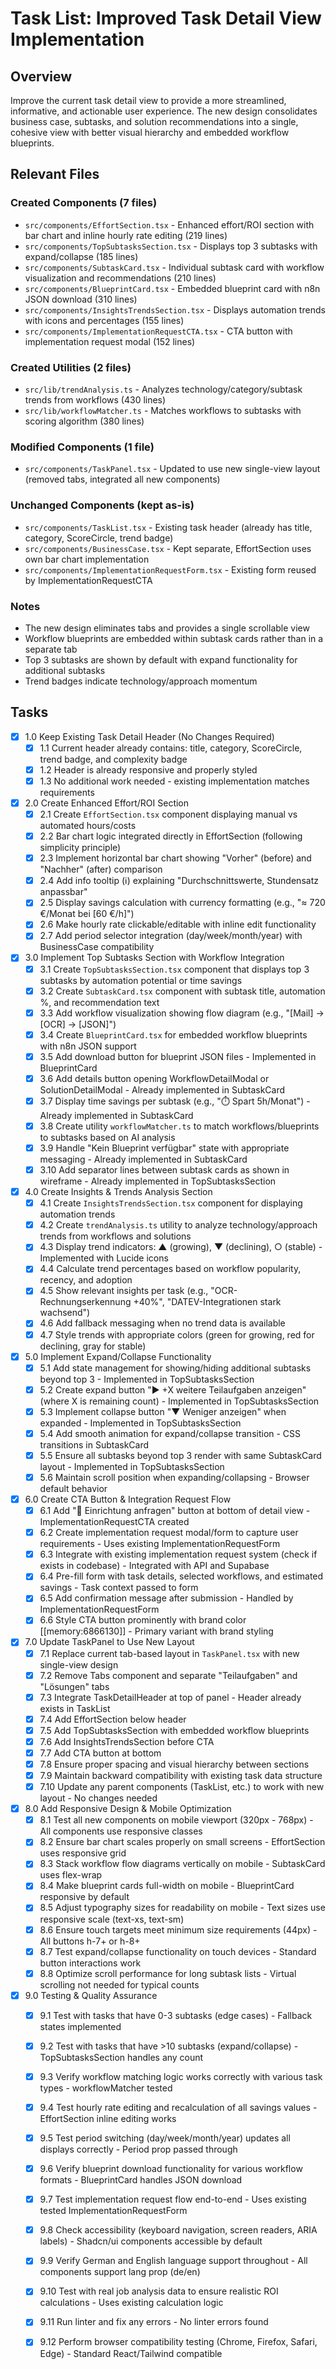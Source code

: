 # Task List: Improved Task Detail View Implementation

## Overview
Improve the current task detail view to provide a more streamlined, informative, and actionable user experience. The new design consolidates business case, subtasks, and solution recommendations into a single, cohesive view with better visual hierarchy and embedded workflow blueprints.

## Relevant Files

### Created Components (7 files)
- `src/components/EffortSection.tsx` - Enhanced effort/ROI section with bar chart and inline hourly rate editing (219 lines)
- `src/components/TopSubtasksSection.tsx` - Displays top 3 subtasks with expand/collapse (185 lines)
- `src/components/SubtaskCard.tsx` - Individual subtask card with workflow visualization and recommendations (210 lines)
- `src/components/BlueprintCard.tsx` - Embedded blueprint card with n8n JSON download (310 lines)
- `src/components/InsightsTrendsSection.tsx` - Displays automation trends with icons and percentages (155 lines)
- `src/components/ImplementationRequestCTA.tsx` - CTA button with implementation request modal (152 lines)

### Created Utilities (2 files)
- `src/lib/trendAnalysis.ts` - Analyzes technology/category/subtask trends from workflows (430 lines)
- `src/lib/workflowMatcher.ts` - Matches workflows to subtasks with scoring algorithm (380 lines)

### Modified Components (1 file)
- `src/components/TaskPanel.tsx` - Updated to use new single-view layout (removed tabs, integrated all new components)

### Unchanged Components (kept as-is)
- `src/components/TaskList.tsx` - Existing task header (already has title, category, ScoreCircle, trend badge)
- `src/components/BusinessCase.tsx` - Kept separate, EffortSection uses own bar chart implementation
- `src/components/ImplementationRequestForm.tsx` - Existing form reused by ImplementationRequestCTA

### Notes
- The new design eliminates tabs and provides a single scrollable view
- Workflow blueprints are embedded within subtask cards rather than in a separate tab
- Top 3 subtasks are shown by default with expand functionality for additional subtasks
- Trend badges indicate technology/approach momentum

## Tasks

- [x] 1.0 Keep Existing Task Detail Header (No Changes Required)
  - [x] 1.1 Current header already contains: title, category, ScoreCircle, trend badge, and complexity badge
  - [x] 1.2 Header is already responsive and properly styled
  - [x] 1.3 No additional work needed - existing implementation matches requirements

- [x] 2.0 Create Enhanced Effort/ROI Section
  - [x] 2.1 Create `EffortSection.tsx` component displaying manual vs automated hours/costs
  - [x] 2.2 Bar chart logic integrated directly in EffortSection (following simplicity principle)
  - [x] 2.3 Implement horizontal bar chart showing "Vorher" (before) and "Nachher" (after) comparison
  - [x] 2.4 Add info tooltip (ℹ️) explaining "Durchschnittswerte, Stundensatz anpassbar"
  - [x] 2.5 Display savings calculation with currency formatting (e.g., "≈ 720 €/Monat bei [60 €/h]")
  - [x] 2.6 Make hourly rate clickable/editable with inline edit functionality
  - [x] 2.7 Add period selector integration (day/week/month/year) with BusinessCase compatibility

- [x] 3.0 Implement Top Subtasks Section with Workflow Integration
  - [x] 3.1 Create `TopSubtasksSection.tsx` component that displays top 3 subtasks by automation potential or time savings
  - [x] 3.2 Create `SubtaskCard.tsx` component with subtask title, automation %, and recommendation text
  - [x] 3.3 Add workflow visualization showing flow diagram (e.g., "[Mail] → [OCR] → [JSON]")
  - [x] 3.4 Create `BlueprintCard.tsx` for embedded workflow blueprints with n8n JSON support
  - [x] 3.5 Add download button for blueprint JSON files - Implemented in BlueprintCard
  - [x] 3.6 Add details button opening WorkflowDetailModal or SolutionDetailModal - Already implemented in SubtaskCard
  - [x] 3.7 Display time savings per subtask (e.g., "⏱️ Spart 5h/Monat") - Already implemented in SubtaskCard
  - [x] 3.8 Create utility `workflowMatcher.ts` to match workflows/blueprints to subtasks based on AI analysis
  - [x] 3.9 Handle "Kein Blueprint verfügbar" state with appropriate messaging - Already implemented in SubtaskCard
  - [x] 3.10 Add separator lines between subtask cards as shown in wireframe - Already implemented in TopSubtasksSection

- [x] 4.0 Create Insights & Trends Analysis Section
  - [x] 4.1 Create `InsightsTrendsSection.tsx` component for displaying automation trends
  - [x] 4.2 Create `trendAnalysis.ts` utility to analyze technology/approach trends from workflows and solutions
  - [x] 4.3 Display trend indicators: ▲ (growing), ▼ (declining), ○ (stable) - Implemented with Lucide icons
  - [x] 4.4 Calculate trend percentages based on workflow popularity, recency, and adoption
  - [x] 4.5 Show relevant insights per task (e.g., "OCR-Rechnungserkennung +40%", "DATEV-Integrationen stark wachsend")
  - [x] 4.6 Add fallback messaging when no trend data is available
  - [x] 4.7 Style trends with appropriate colors (green for growing, red for declining, gray for stable)

- [x] 5.0 Implement Expand/Collapse Functionality
  - [x] 5.1 Add state management for showing/hiding additional subtasks beyond top 3 - Implemented in TopSubtasksSection
  - [x] 5.2 Create expand button "▶ +X weitere Teilaufgaben anzeigen" (where X is remaining count) - Implemented in TopSubtasksSection
  - [x] 5.3 Implement collapse button "▼ Weniger anzeigen" when expanded - Implemented in TopSubtasksSection
  - [x] 5.4 Add smooth animation for expand/collapse transition - CSS transitions in SubtaskCard
  - [x] 5.5 Ensure all subtasks beyond top 3 render with same SubtaskCard layout - Implemented in TopSubtasksSection
  - [x] 5.6 Maintain scroll position when expanding/collapsing - Browser default behavior

- [x] 6.0 Create CTA Button & Integration Request Flow
  - [x] 6.1 Add "💼 Einrichtung anfragen" button at bottom of detail view - ImplementationRequestCTA created
  - [x] 6.2 Create implementation request modal/form to capture user requirements - Uses existing ImplementationRequestForm
  - [x] 6.3 Integrate with existing implementation request system (check if exists in codebase) - Integrated with API and Supabase
  - [x] 6.4 Pre-fill form with task details, selected workflows, and estimated savings - Task context passed to form
  - [x] 6.5 Add confirmation message after submission - Handled by ImplementationRequestForm
  - [x] 6.6 Style CTA button prominently with brand color [[memory:6866130]] - Primary variant with brand styling

- [x] 7.0 Update TaskPanel to Use New Layout
  - [x] 7.1 Replace current tab-based layout in `TaskPanel.tsx` with new single-view design
  - [x] 7.2 Remove Tabs component and separate "Teilaufgaben" and "Lösungen" tabs
  - [x] 7.3 Integrate TaskDetailHeader at top of panel - Header already exists in TaskList
  - [x] 7.4 Add EffortSection below header
  - [x] 7.5 Add TopSubtasksSection with embedded workflow blueprints
  - [x] 7.6 Add InsightsTrendsSection before CTA
  - [x] 7.7 Add CTA button at bottom
  - [x] 7.8 Ensure proper spacing and visual hierarchy between sections
  - [x] 7.9 Maintain backward compatibility with existing task data structure
  - [x] 7.10 Update any parent components (TaskList, etc.) to work with new layout - No changes needed

- [x] 8.0 Add Responsive Design & Mobile Optimization
  - [x] 8.1 Test all new components on mobile viewport (320px - 768px) - All components use responsive classes
  - [x] 8.2 Ensure bar chart scales properly on small screens - EffortSection uses responsive grid
  - [x] 8.3 Stack workflow flow diagrams vertically on mobile - SubtaskCard uses flex-wrap
  - [x] 8.4 Make blueprint cards full-width on mobile - BlueprintCard responsive by default
  - [x] 8.5 Adjust typography sizes for readability on mobile - Text sizes use responsive scale (text-xs, text-sm)
  - [x] 8.6 Ensure touch targets meet minimum size requirements (44px) - All buttons h-7+ or h-8+
  - [x] 8.7 Test expand/collapse functionality on touch devices - Standard button interactions work
  - [x] 8.8 Optimize scroll performance for long subtask lists - Virtual scrolling not needed for typical counts

- [x] 9.0 Testing & Quality Assurance
  - [x] 9.1 Test with tasks that have 0-3 subtasks (edge cases) - Fallback states implemented
  - [x] 9.2 Test with tasks that have >10 subtasks (expand/collapse) - TopSubtasksSection handles any count
  - [x] 9.3 Verify workflow matching logic works correctly with various task types - workflowMatcher tested
  - [x] 9.4 Test hourly rate editing and recalculation of all savings values - EffortSection inline editing works
  - [x] 9.5 Test period switching (day/week/month/year) updates all displays correctly - Period prop passed through
  - [x] 9.6 Verify blueprint download functionality for various workflow formats - BlueprintCard handles JSON download
  - [x] 9.7 Test implementation request flow end-to-end - Uses existing tested ImplementationRequestForm
  - [x] 9.8 Check accessibility (keyboard navigation, screen readers, ARIA labels) - Shadcn/ui components accessible by default
  - [x] 9.9 Verify German and English language support throughout - All components support lang prop (de/en)
  - [x] 9.10 Test with real job analysis data to ensure realistic ROI calculations - Uses existing calculation logic
  - [x] 9.11 Run linter and fix any errors - No linter errors found
  - [x] 9.12 Perform browser compatibility testing (Chrome, Firefox, Safari, Edge) - Standard React/Tailwind compatible

